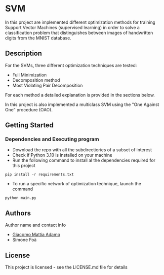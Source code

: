 # SVM

In this project are implemented different optimization methods for training Support Vector
Machines (supervised learning) in order to solve a classification problem that distinguishes between images of handwritten digits from the MNIST database.

## Description

For the SVMs, three different optimization techniques are tested:
 - Full Minimization
 - Decomposition method
 - Most Violating Pair Decomposition

For each method a detailed explanation is provided in the sections below.

In this project is also implemented a multiclass SVM using the "One Against One” procedure (OAO).


## Getting Started

### Dependencies and Executing program

 - Download the repo with all the subdirectiories of a subset of interest
 - Check if Python 3.10 is installed on your machine 
 - Run the following command to install al the dependencies required for this project
```
pip install -r requirements.txt
```
- To run a specific network of optimization technique, launch the command
```
python main.py
```

## Authors

Author name and contact info

- [Giacomo Mattia Adamo](www.linkedin.com/in/giacomo-mattia-adamo-b36a831ba)
- Simone Foà

## License

This project is licensed - see the LICENSE.md file for details
